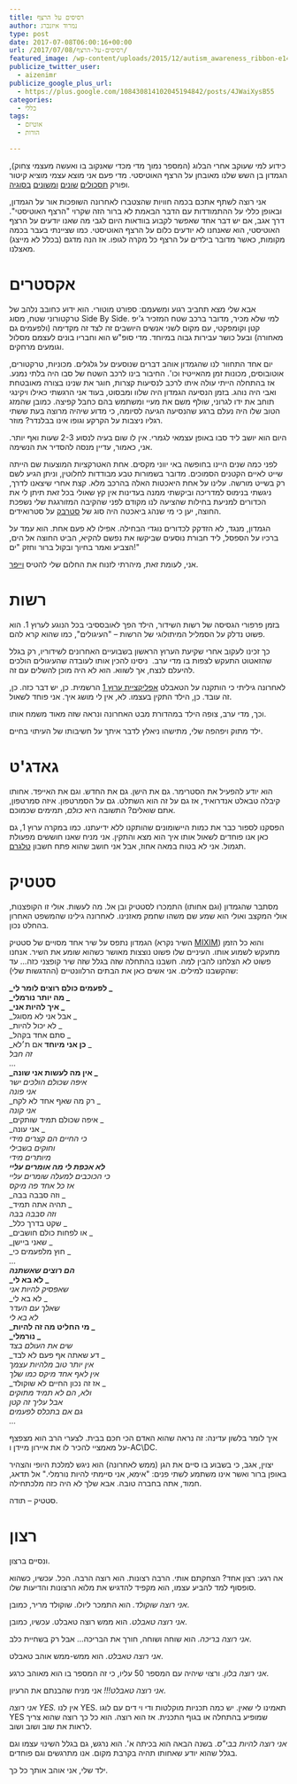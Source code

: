 ```yaml
---
title: רסיסים על הרצף
author: נמרוד איזנברג
type: post
date: 2017-07-08T06:00:16+00:00
url: /2017/07/08/רסיסים-על-הרצף/
featured_image: /wp-content/uploads/2015/12/autism_awareness_ribbon-e14398831746271-150x150.png
publicize_twitter_user:
  - aizenimr
publicize_google_plus_url:
  - https://plus.google.com/108430814102045194842/posts/4JWaiXysB55
categories:
  - כללי
tags:
  - אוטיזם
  - הורות

---
```

<span lang="he-IL">כידוע למי שעוקב אחרי הבלוג </span><span lang="en-US">(</span><span lang="he-IL">המספר נמוך מדי מכדי שאנקוב בו ואעשה מעצמי צחוק</span><span lang="en-US">), </span><span lang="he-IL">הגמדון בן השש שלנו מאובחן על הרצף האוטיסטי</span><span lang="en-US">. </span><span lang="he-IL">מדי פעם אני מוצא עצמי מוציא קיטור ופורק <a href="/2015/08/15/%d7%aa%d7%95%d7%9d-%d7%a1%d7%99%d7%a4%d7%95%d7%a8-2/">תסכולים</a> <a href="/2015/08/20/%d7%9e%d7%99%d7%9c%d7%95%d7%9f-%d7%94%d7%a1%d7%a4%d7%a7%d7%98%d7%a8%d7%95%d7%9d-%d7%94%d7%92%d7%93%d7%95%d7%9c/">שונים</a> <a href="/2015/09/25/%d7%9e%d7%94-%d7%92%d7%95%d7%a8%d7%9d-%d7%9c%d7%96%d7%94/">ומשונים</a> <a href="/2016/10/11/%d7%99%d7%a9%d7%a8%d7%90-%d7%a1%d7%a4%d7%a7%d7%98%d7%a8%d7%95%d7%9d/">בסוגיה</a></span><span lang="en-US">.</span>

<span lang="he-IL">אני רוצה לשתף אתכם בכמה חוויות שהצטברו לאחרונה</span> <span lang="he-IL">השופכות אור על הגמדון</span><span lang="en-US">, </span><span lang="he-IL">ובאופן כללי על ההתמודדות עם הדבר הבאמת לא ברור הזה שקרוי </span><span lang="en-US">"ה</span><span lang="he-IL">רצף האוטיסטי</span><span lang="en-US">". </span><span lang="he-IL">דרך אגב</span><span lang="en-US">, </span><span lang="he-IL">אם יש דבר אחד שאפשר לקבוע בוודאות היום לגבי מה שאנו יודעים על הרצף האוטיסטי</span><span lang="en-US">, </span><span lang="he-IL">הוא שאנחנו לא יודעים כלום על הרצף האוטיסטי</span><span lang="en-US">. </span><span lang="he-IL">כמו שציינתי בעבר בכמה מקומות</span><span lang="en-US">, </span><span lang="he-IL">כאשר מדובר בילדים על הרצף</span><span lang="en-US"> </span><span lang="he-IL">כל מקרה לגופו</span><span lang="en-US">. </span><span lang="he-IL">אז הנה מדגם </span><span lang="en-US">(</span><span lang="he-IL">בכלל לא מייצג</span><span lang="en-US">) </span><span lang="he-IL">מאצלנו</span><span lang="he-IL">.</span>

# <span lang="he-IL">אקסטרים</span>

<span lang="he-IL">אבא שלי מצא תחביב רגוע ומשעמם</span><span lang="en-US">: </span><span lang="he-IL">ספורט מוטורי</span><span lang="en-US">. </span><span lang="he-IL">הוא ידוע כחובב נלהב של טרקטורוני שטח</span><span lang="en-US">, </span><span lang="he-IL">מסוג </span><span lang="en-US">Side By Side. </span><span lang="he-IL">למי שלא מכיר</span><span lang="en-US">, </span><span lang="he-IL">מדובר ברכב שטח המזכיר ג</span><span lang="en-US">'</span><span lang="he-IL">יפ קטן וקומפקטי</span><span lang="en-US">, עם מקום לשני אנשים היושבים זה לצד זה מקדימה (ולפעמים גם מאחורה) </span><span lang="he-IL">ובעל כושר עבירות גבוה במיוחד</span><span lang="en-US">. </span><span lang="he-IL">מדי סופ</span><span lang="en-US">"</span><span lang="he-IL">ש הוא וחבריו בונים לעצמם מסלול וגומעים מרחקים</span><span lang="he-IL">.</span>

<span lang="he-IL">יום אחד התחוור לנו שהגמדון אוהב דברים שנוסעים על גלגלים</span><span lang="en-US">. </span><span lang="he-IL">מכוניות</span><span lang="en-US">, </span><span lang="he-IL">טרקטורים</span><span lang="en-US">, </span><span lang="he-IL">אוטובוסים</span><span lang="en-US">, </span><span lang="he-IL">מכונות זמן מהאייטיז וכו</span><span lang="en-US">'. </span><span lang="he-IL">החיבור בינו לרכב השטח של סבו היה בלתי נמנע</span><span lang="en-US">. </span><span lang="he-IL">אז בהתחלה הייתי עולה איתו לרכב לנסיעות קצרות</span><span lang="en-US">, </span><span lang="he-IL">חוגר את שנינו בצורה מאובטחת ואבי היה נוהג</span><span lang="en-US">. בזמן הנסיעה <span lang="he-IL">הגמדון היה שלוו ומבסוט</span>, </span><span lang="he-IL">בעוד אני הרגשתי כאילו ויקינגי תוחב את ידו לגרוני, שולף משם את מעיי ומשתמש בהם כחבל קפיצה</span><span lang="en-US">. </span><span lang="he-IL">כמובן שהמזג הטוב שלו היה נעלם ברגע שהנסיעה הגיעה לסיומה</span><span lang="en-US">, </span><span lang="he-IL">כי מדוע שיהיה מרוצה בעת ששתי רגליו ניצבות על הקרקע וגופו אינו בבלנדר</span><span lang="en-US">? </span><span lang="he-IL">מוזר</span><span lang="he-IL">.</span>

היום הוא יושב ליד סבו באופן עצמאי לגמרי. אין לו שום בעיה לנסוע 2-3 שעות ואף יותר. אני, כאמור, עדיין מנסה להסדיר את הנשימה.

לפני כמה שנים היינו בחופשה באי יווני מקסים. אחת האטרקציות המוצעות שם הייתה שייט לאיים הקטנים הסמוכים. מדובר בשמורות טבע מבודדות לחלוטין, וניתן הגיע לשם רק בשייט מורשה. עלינו על אחת היאכטות האלה בהרכב מלא. קצת אחרי שיצאנו לדרך, ניגשתי בנימוס למדריכה וביקשתי ממנה בעדינות אין קץ שאולי בכל זאת תיתן לי את הכדורים למניעת בחילות שהציעה לנו מקודם לפני שהקיבה המזורגגת שלי נשפכת החוצה, יען כי מי שנהג ביאכטה היה סוג של [סטרבק][1] על סטרואידים.

הגמדון, מנגד, לא הזדקק לכדורים נוגדי הבחילה. אפילו לא פעם אחת. הוא עמד על ברכיו על הספסל, ליד חבורת נוסעים שביקשו את נפשם להקיא, הביט החוצה אל הים, הצביע ואמר בחיוך ובקול ברור וחזק "ים!"

אני, לעומת זאת, מיהרתי לזנוח את החלום שלי להטיס [וייפר][2].

# <span lang="he-IL">רשות</span>

<span lang="he-IL">בזמן פרפורי הגסיסה של רשות השידור</span><span lang="en-US">, </span><span lang="he-IL">הילד הפך לאובססיבי בכל הנוגע לערוץ </span><span lang="en-US">1. </span><span lang="he-IL">הוא פשוט נדלק על הסמליל המיתולוגי של הרשות </span><span lang="en-US">&#8211; "</span><span lang="he-IL">העיגולים</span><span lang="en-US">", </span><span lang="he-IL">כמו שהוא קרא להם</span><span lang="he-IL">.</span>

<span lang="he-IL">כך</span> <span lang="he-IL">זכינו לעקוב אחרי שקיעת הערוץ הראשון בשבועיים האחרונים לשידוריו</span><span lang="en-US">, </span><span lang="he-IL">רק בגלל שהזאטוט התעקש לצפות בו מדי ערב.</span><span lang="he-IL">  </span><span lang="he-IL">ניסינו להכין אותו לעובדה שהעיגולים הולכים להיעלם לנצח</span><span lang="en-US">, </span><span lang="he-IL">אך לשווא</span><span lang="en-US">. </span><span lang="he-IL">הוא לא היה מוכן להשלים עם זה</span><span lang="he-IL">.</span>

<span lang="he-IL">לאחרונה גיליתי כי הותקנה על הטאבלט <a href="https://play.google.com/store/apps/details?id=com.applicaster.il.ch1">אפליקציית ערוץ 1</a></span><span lang="en-US"> </span><span lang="he-IL">הרשמית</span><span lang="en-US">. </span><span lang="he-IL">כן</span><span lang="en-US">, </span><span lang="he-IL">יש דבר כזה</span><span lang="en-US">. </span><span lang="he-IL">כן</span><span lang="en-US">, </span><span lang="he-IL">זה עובד</span><span lang="en-US">. </span><span lang="he-IL">כן</span><span lang="en-US">, </span><span lang="he-IL">הילד התקין בעצמו</span><span lang="en-US">. </span><span lang="he-IL">לא</span><span lang="en-US">, </span><span lang="he-IL">אין לי מושג איך</span><span lang="en-US">. </span><span lang="he-IL">אני פוחד לשאול</span><span lang="he-IL">.</span>

<span lang="he-IL">וכך</span><span lang="en-US">, </span><span lang="he-IL">מדי ערב</span><span lang="en-US">, </span><span lang="he-IL">צופה הילד במהדורת מבט האחרונה ונראה שזה מאוד משמח אותו</span><span lang="en-US">.</span>

<span lang="he-IL">ילד מתוק ויפהפה שלי, מתישהו ניאלץ לדבר איתך על חשיבותו של העיתוי</span> בחיים.

# גאדג'ט

הוא יודע להפעיל את הסטרימר. גם את הישן. גם את החדש. וגם את האייפד. אחותו קיבלה טבאלט אנדרואיד, אז גם על זה הוא השתלט. גם על הסמרטפון. איזה סמרטפון, אתם שואלים? התשובה היא _כולם_, תמימים שכמוכם.

הפסקנו לספור כבר את כמות היישומונים שהותקנו ללא ידיעתנו. כמו במקרה ערוץ 1, גם כאן אנו פוחדים לשאול אותו איך הוא מצא והתקין. אני מניח שאנו חוששים מפעולת תגמול. אני לא בטוח במאה אחוז, אבל אני חושב שהוא פתח חשבון [טלגרם][3].

# סטטיק

מסתבר שהגמדון (וגם אחותו) התמכרו לסטטיק ובן אל. מה לעשות. אולי זו הקופצנות, אולי המקצב ואולי הוא שמע שם משהו שחמק מאזנינו. לאחרונה גילינו שהמשפט האחרון בהחלט נכון.

הגמדון נתפס על שיר אחד מסויים של סטטיק (השיר נקרא [MIXIM][4]) והוא כל הזמן מתעקש לשמוע אותו. העיניים שלו פשוט נוצצות מאושר כשהוא שומע את השיר. אנחנו פשוט לא הצלחנו להבין למה. חשבנו בהתחלה שזה בגלל שזה שיר קופצני כזה&#8230; עד שהקשבנו למילים. אני אשים כאן את הבתים הרלוונטיים (ההדגשות שלי):

**_לפעמים כולם רוצים לומר לי _**  
 **_מה יותר נורמלי _**  
**_איך להיות אני _**  
_אבל אני לא מסוגל _  
_לא יכול להיות _  
_סתם אחד בקהל _  
_**כן אני מיוחד** אם ת׳לא _  
_זה חבל_  
_&#8230;_  
**_אין מה לעשות אני שונה _**  
_איפה שכולם הולכים ישר_  
_אני פונה_  
_רק מה שאף אחד לא לקח _  
_אני קונה_  
_איפה שכולם תמיד שותקים _  
_אני עונה _  
_כי החיים הם קצרים מידי_  
_וחוקים בשבילי_  
_מיותרים מידי_  
 **_לא אכפת לי מה אומרים עליי_**  
_כי הכוכבים למעלה שומרים עליי_  
_אז כל אחד פה מיקס_  
_וזה סבבה בבה _  
_תהיה אתה תמיד _  
_וזה סבבה בבה_  
_שקט בדרך כלל _  
_או לפחות כולם חושבים _  
_שאני ביישן _  
_חוץ מלפעמים כי _  
_&#8230;_  
**_הם רוצים שאשתנה_**  
 **_לא בא לי _**  
_שאפסיק להיות אני_  
_לא בא לי _  
_שאלך עם העדר_  
_לא בא לי_  
**_מי החליט מה זה להיות _**  
 **_נורמלי _**  
_שים את העולם בצד_  
_דע שאתה אף פעם לא לבד _  
_אין יותר טוב מלהיות עצמך_  
_אין לאף אחד מיקס כמו שלך_  
_אז זה נכון החיים לא שוקולד _  
_ולא, הם לא תמיד מתוקים_  
_אבל עליך זה קטן_  
_גם אם בתכלס לפעמים_  
_&#8230;_

איך לומר בלשון עדינה: זה נראה שהוא האדם הכי חכם בבית. לצערי הרב הוא מצפצף על מאמציי להכיר לו את איירון מיידן ו-AC\DC.

יצוין, אגב, כי בשבוע בו סיים את הגן (ממש לאחרונה) הוא ניגש למלכת היופי והצהיר באופן ברור ואשר אינו משתמע לשתי פנים: "אימא, אני סיימתי להיות נורמלי." אל תדאג, חמוד, אתה בחברה טובה. אבא שלך לא היה כזה מלכתחילה.

סטטיק &#8211; תודה.

# רצון

ונסיים ברצון.

אה רגע: רצון אחד? הצחקתם אותי. הרבה רצונות. הוא רוצה הרבה. הכל. עכשיו, כשהוא סופסוף למד להביע עצמו, הוא מקפיד להדגיש את מלוא הרצונות והדיעות שלו.

_אני רוצה שוקולד._ הוא התמכר ליולו. שוקולד מריר, כמובן.

_אני רוצה טאבלט._ הוא ממש רוצה טאבלט. עכשיו, כמובן.

_אני רוצה בריכה._ הוא שוחה ושוחה, חורך את הבריכה&#8230; אבל רק בשחיית כלב.

_אני רוצה טאבלט._ הוא ממש-ממש אוהב טאבלט.

_אני רוצה בלון._ ורצוי שיהיה עם המספר 50 עליו, כי זה המספר בו הוא מאוהב כרגע.

_אני רוצה טאבלט!!!_ אני מניח שהבנתם את הרעיון.

_אני רוצה YES._ אין לנו YES. תאמינו לי שאין. יש כמה תכניות מוקלטות ודי וי דים עם לוגו YES שמופיע בהתחלה או בגוף התכנית. אז הוא רוצה. הוא כל כך רוצה שהוא צריך לראות את שוב ושוב ושוב.

_אני רוצה להיות בבי"ס_. בשנה הבאה הוא בכיתה א'. הוא נרגש, גם בגלל השינוי עצמו וגם בגלל שהוא יודע שאחותו תהיה בקרבת מקום. אנו מתרגשים וגם פוחדים.

ילד שלי, אני אוהב אותך כל כך.

 [1]: https://en.wikipedia.org/wiki/Kara_Thrace
 [2]: https://en.wikipedia.org/wiki/Colonial_Viper
 [3]: https://telegram.org/
 [4]: https://www.youtube.com/watch?v=8rW_wjvT6FE